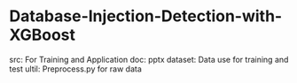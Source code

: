 # Database-Injection-Detection-with-XGBoost

src: For Training and Application
doc: pptx
dataset: Data use for training and test
ultil: Preprocess.py for raw data
